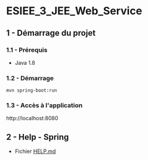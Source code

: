 # ESIEE_3_JEE_Web_Service

## 1 - Démarrage du projet

### 1.1 - Prérequis

- Java 1.8

### 1.2 - Démarrage

`mvn spring-boot:run`

### 1.3 - Accès à l'application

http://localhost:8080

## 2 - Help - Spring

- Fichier [HELP.md](HELP.md)
